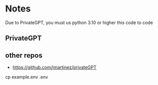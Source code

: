 
# Notes

Due to PrivateGPT, you must us python 3.10 or higher this code to code


## PrivateGPT 



## other repos
- https://github.com/imartinez/privateGPT

cp example.env .env
